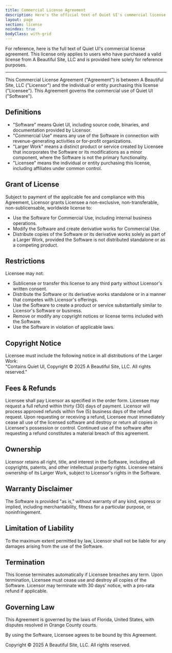 ```yaml
---
title: Commercial License Agreement
description: Here's the official text of Quiet UI's commercial license.
layout: page
section: license
noindex: true
bodyClass: with-grid
---
```


For reference, here is the full text of Quiet UI's commercial license agreement. This license only applies to users who have purchased a valid license from A Beautiful Site, LLC and is provided here solely for reference purposes.

---

This Commercial License Agreement ("Agreement") is between A Beautiful Site, LLC ("Licensor") and the individual or entity purchasing this license ("Licensee"). This Agreement governs the commercial use of Quiet UI ("Software").

## Definitions

- "Software" means Quiet UI, including source code, binaries, and documentation provided by Licensor.
- "Commercial Use" means any use of the Software in connection with revenue-generating activities or for-profit organizations.
- "Larger Work" means a distinct product or service created by Licensee that incorporates the Software or its modifications as a minor component, where the Software is not the primary functionality.
- "Licensee" means the individual or entity purchasing this license, including affiliates under common control.

## Grant of License

Subject to payment of the applicable fee and compliance with this Agreement, Licensor grants Licensee a non-exclusive, non-transferable, non-sublicensable, worldwide license to:

- Use the Software for Commercial Use, including internal business operations.  
- Modify the Software and create derivative works for Commercial Use.  
- Distribute copies of the Software or its derivative works solely as part of a Larger Work, provided the Software is not distributed standalone or as a competing product.

## Restrictions

Licensee may not:

- Sublicense or transfer this license to any third party without Licensor's written consent.  
- Distribute the Software or its derivative works standalone or in a manner that competes with Licensor's offerings.  
- Use the Software to create a product or service substantially similar to Licensor's Software or business.  
- Remove or modify any copyright notices or license terms included with the Software.  
- Use the Software in violation of applicable laws.

## Copyright Notice

Licensee must include the following notice in all distributions of the Larger Work:  
"Contains Quiet UI, Copyright © 2025 A Beautiful Site, LLC. All rights reserved."

## Fees & Refunds

Licensee shall pay Licensor as specified in the order form. Licensee may request a full refund within thirty (30) days of payment. Licensor will process approved refunds within five (5) business days of the refund request. Upon requesting or receiving a refund, Licensee must immediately cease all use of the licensed software and destroy or return all copies in Licensee's possession or control. Continued use of the software after requesting a refund constitutes a material breach of this agreement.

## Ownership

Licensor retains all right, title, and interest in the Software, including all copyrights, patents, and other intellectual property rights. Licensee retains ownership of its Larger Work, subject to Licensor's rights in the Software.

## Warranty Disclaimer

The Software is provided "as is," without warranty of any kind, express or implied, including merchantability, fitness for a particular purpose, or noninfringement.

## Limitation of Liability

To the maximum extent permitted by law, Licensor shall not be liable for any damages arising from the use of the Software.

## Termination

This license terminates automatically if Licensee breaches any term. Upon termination, Licensee must cease use and destroy all copies of the Software. Licensor may terminate with 30 days' notice, with a pro-rata refund if applicable.

## Governing Law

This Agreement is governed by the laws of Florida, United States, with disputes resolved in Orange County courts.

By using the Software, Licensee agrees to be bound by this Agreement.

Copyright © 2025 A Beautiful Site, LLC. All rights reserved.

